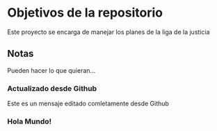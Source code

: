 # Objetivos de la repositorio

Este proyecto se encarga de manejar los planes de la liga de la justicia


## Notas
Pueden hacer lo que quieran...

### Actualizado desde Github  
Este es un mensaje editado comletamente desde Github

### Hola Mundo!
